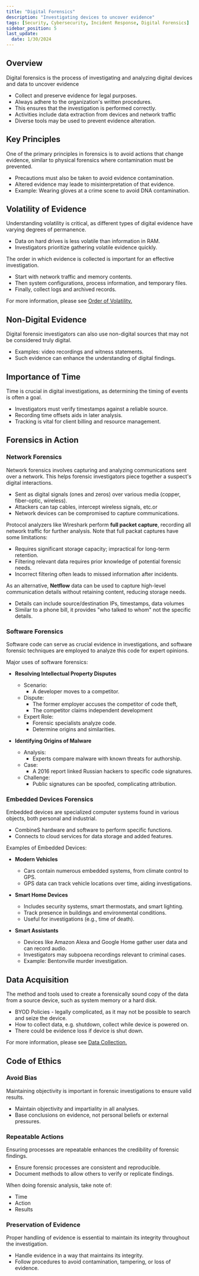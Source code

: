 ```yaml
---
title: "Digital Forensics"
description: "Investigating devices to uncover evidence"
tags: [Security, Cybersecurity, Incident Response, Digital Forensics]
sidebar_position: 5
last_update:
  date: 1/30/2024
---
```



## Overview

Digital forensics is the process of investigating and analyzing digital devices and data to uncover evidence 

- Collect and preserve evidence for legal purposes.
- Always adhere to the organization's written procedures.
- This ensures that the investigation is performed correctly.
- Activities include data extraction from devices and network traffic 
- Diverse tools may be used to prevent evidence alteration.

## Key Principles

One of the primary principles in forensics is to avoid actions that change evidence, similar to physical forensics where contamination must be prevented.

- Precautions must also be taken to avoid evidence contamination.
- Altered evidence may leade to misinterpretation of that evidence.
- Example: Wearing gloves at a crime scene to avoid DNA contamination.

## Volatility of Evidence

Understanding volatility is critical, as different types of digital evidence have varying degrees of permanence.

- Data on hard drives is less volatile than information in RAM.
- Investigators prioritize gathering volatile evidence quickly.

The order in which evidence is collected is important for an effective investigation.

- Start with network traffic and memory contents.
- Then system configurations, process information, and temporary files.
- Finally, collect logs and archived records.

For more information, please see [Order of Volatility.](/docs/005-Cybersecurity/010-Digital-Forensics/010-Data-Collection.md#order-of-volatility)

## Non-Digital Evidence

Digital forensic investigators can also use non-digital sources that may not be considered truly digital.

- Examples: video recordings and witness statements.
- Such evidence can enhance the understanding of digital findings.

## Importance of Time

Time is crucial in digital investigations, as determining the timing of events is often a goal.

- Investigators must verify timestamps against a reliable source.
- Recording time offsets aids in later analysis.
- Tracking is vital for client billing and resource management.

## Forensics in Action 

### Network Forensics

Network forensics involves capturing and analyzing communications sent over a network. This helps forensic investigators piece together a suspect's digital interactions.

- Sent as digital signals (ones and zeros) over various media (copper, fiber-optic, wireless).
- Attackers can tap cables, intercept wireless signals, etc.or 
- Network devices can be compromised to capture communications.

Protocol analyzers like Wireshark perform **full packet capture**, recording all network traffic for further analysis. Note that full packat captures have some limitations:

- Requires significant storage capacity; impractical for long-term retention.
- Filtering relevant data requires prior knowledge of potential forensic needs.
- Incorrect filtering often leads to missed information after incidents.

As an alternative, **Netflow** data can be used to capture high-level communication details without retaining content, reducing storage needs.

- Details can include source/destination IPs, timestamps, data volumes
- Similar to a phone bill, it provides "who talked to whom" not the specific details.


### Software Forensics 

Software code can serve as crucial evidence in investigations, and software forensic techniques are employed to analyze this code for expert opinions.

Major uses of software forensics:

- **Resolving Intellectual Property Disputes**
  - Scenario: 
    -  A developer moves to a competitor.
  - Dispute: 
    - The former employer accuses the competitor of code theft, 
    - The competitor claims independent development
  - Expert Role:
    - Forensic specialists analyze code.
    - Determine origins and similarities.

- **Identifying Origins of Malware**
  - Analysis: 
    - Experts compare malware with known threats for authorship.
  - Case: 
    - A 2016 report linked Russian hackers to specific code signatures.
  - Challenge: 
    - Public signatures can be spoofed, complicating attribution.

### Embedded Devices Forensics

Embedded devices are specialized computer systems found in various objects, both personal and industrial.

- CombineS hardware and software to perform specific functions.
- Connects to cloud services for data storage and added features.

Examples of Embedded Devices:

- **Modern Vehicles**
  - Cars contain numerous embedded systems, from climate control to GPS.
  - GPS data can track vehicle locations over time, aiding investigations.

- **Smart Home Devices**
  - Includes security systems, smart thermostats, and smart lighting.
  - Track presence in buildings and environmental conditions.
  - Useful for investigations (e.g., time of death).

- **Smart Assistants**
  - Devices like Amazon Alexa and Google Home gather user data and can record audio.
  - Investigators may subpoena recordings relevant to criminal cases.
  - Example: Bentonville murder investigation.



## Data Acquisition 

The method and tools used to create a forensically sound copy of the data from a source device, such as system memory or a hard disk.

- BYOD Policies - legally complicated, as it may not be possible to search and seize the device.
- How to collect data, e.g. shutdown, collect while device is powered on.
- There could be evidence loss if device is shut down.

For more information, please see [Data Collection.](/docs/005-Cybersecurity/010-Digital-Forensics/010-Data-Collection.md)


## Code of Ethics 

### Avoid Bias

Maintaining objectivity is important in forensic investigations to ensure valid results.

- Maintain objectivity and impartiality in all analyses.
- Base conclusions on evidence, not personal beliefs or external pressures.

### Repeatable Actions

Ensuring processes are repeatable enhances the credibility of forensic findings.

- Ensure forensic processes are consistent and reproducible.
- Document methods to allow others to verify or replicate findings.

When doing forensic analysis, take note of:

- Time 
- Action
- Results

### Preservation of Evidence

Proper handling of evidence is essential to maintain its integrity throughout the investigation.

- Handle evidence in a way that maintains its integrity.
- Follow procedures to avoid contamination, tampering, or loss of evidence.



